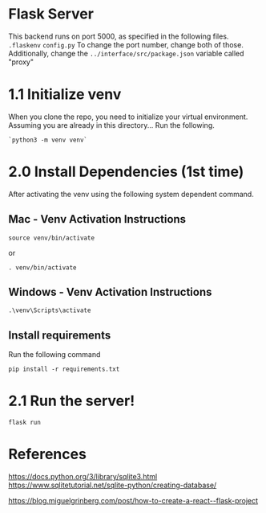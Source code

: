# Flask Server
This backend runs on port 5000, as specified in the following files.
`.flaskenv`
`config.py`
To change the port number, change both of those.
Additionally, change the `../interface/src/package.json` variable called "proxy"

# 1.1 Initialize venv
When you clone the repo, you need to initialize your virtual environment.
Assuming you are already in this directory... Run the following.
```
`python3 -m venv venv`
```
# 2.0 Install Dependencies (1st time)
After activating the venv using the following system dependent command.
## Mac - Venv Activation Instructions
```
source venv/bin/activate
```
or 
```
. venv/bin/activate
```
## Windows - Venv Activation Instructions
```
.\venv\Scripts\activate
```

## Install requirements
Run the following command
```
pip install -r requirements.txt
``` 

# 2.1 Run the server!
`flask run`

# References
https://docs.python.org/3/library/sqlite3.html
https://www.sqlitetutorial.net/sqlite-python/creating-database/

https://blog.miguelgrinberg.com/post/how-to-create-a-react--flask-project
